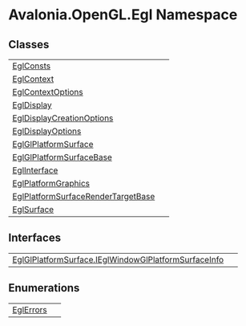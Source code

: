 # Avalonia.OpenGL.Egl Namespace






## Classes
<table>
<tr>
<td><a href="T_Avalonia_OpenGL_Egl_EglConsts">EglConsts</a></td>
<td> </td>
</tr>
<tr>
<td><a href="T_Avalonia_OpenGL_Egl_EglContext">EglContext</a></td>
<td> </td>
</tr>
<tr>
<td><a href="T_Avalonia_OpenGL_Egl_EglContextOptions">EglContextOptions</a></td>
<td> </td>
</tr>
<tr>
<td><a href="T_Avalonia_OpenGL_Egl_EglDisplay">EglDisplay</a></td>
<td> </td>
</tr>
<tr>
<td><a href="T_Avalonia_OpenGL_Egl_EglDisplayCreationOptions">EglDisplayCreationOptions</a></td>
<td> </td>
</tr>
<tr>
<td><a href="T_Avalonia_OpenGL_Egl_EglDisplayOptions">EglDisplayOptions</a></td>
<td> </td>
</tr>
<tr>
<td><a href="T_Avalonia_OpenGL_Egl_EglGlPlatformSurface">EglGlPlatformSurface</a></td>
<td> </td>
</tr>
<tr>
<td><a href="T_Avalonia_OpenGL_Egl_EglGlPlatformSurfaceBase">EglGlPlatformSurfaceBase</a></td>
<td> </td>
</tr>
<tr>
<td><a href="T_Avalonia_OpenGL_Egl_EglInterface">EglInterface</a></td>
<td> </td>
</tr>
<tr>
<td><a href="T_Avalonia_OpenGL_Egl_EglPlatformGraphics">EglPlatformGraphics</a></td>
<td> </td>
</tr>
<tr>
<td><a href="T_Avalonia_OpenGL_Egl_EglPlatformSurfaceRenderTargetBase">EglPlatformSurfaceRenderTargetBase</a></td>
<td> </td>
</tr>
<tr>
<td><a href="T_Avalonia_OpenGL_Egl_EglSurface">EglSurface</a></td>
<td> </td>
</tr>
</table>

## Interfaces
<table>
<tr>
<td><a href="T_Avalonia_OpenGL_Egl_EglGlPlatformSurface_IEglWindowGlPlatformSurfaceInfo">EglGlPlatformSurface.IEglWindowGlPlatformSurfaceInfo</a></td>
<td> </td>
</tr>
</table>

## Enumerations
<table>
<tr>
<td><a href="T_Avalonia_OpenGL_Egl_EglErrors">EglErrors</a></td>
<td> </td>
</tr>
</table>
